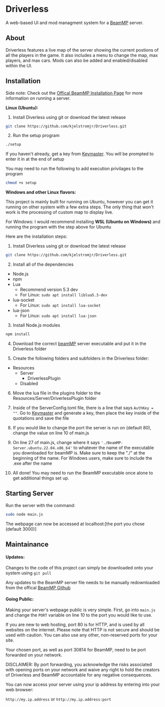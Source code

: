 
# Driverless
A web-based UI and mod managment system for a [BeamMP](https://docs.beammp.com/) server.


## About
Driverless features a live map of the server showing the current postions of all the players in the game. It also includes a menu to change the map, max players, and max cars. Mods can also be added and enabled/disabled within the UI.

## Installation

Side note: Check out the [Offical BeamMP Installation Page](https://docs.beammp.com/server/create-a-server/) for more information on running a server.

**Linux (Ubuntu):**

1. Install Diverless using git or download the latest release

```bash
git clone https://github.com/kjelstromjr/Driverless.git
```

2. Run the setup program

```bash
./setup
```

If you haven't already, get a key from [Keymaster](https://beammp.com/keymaster). You will be prompted to enter it in at the end of setup

You may need to run the following to add execution privilages to the program
```bash
chmod +x setup
```

**Windows and other Linux flavors:** 

This project is mainly built for running on Ubuntu, however you can get it running on other system with a few extra steps. The only thing that won't work is the processing of custom map to display live.

For Windows: I would recommend installing **WSL (Ubuntu on Windows)** and running the program with the step above for Ubuntu

Here are the installation steps:
 
1. Install Diverless using git or download the latest release

```bash
git clone https://github.com/kjelstromjr/Driverless.git
```

2. Install all of the dependencies

 - Node.js
 - npm
 - Lua
   - Recommend version 5.3 dev
   - For Linux: ```sudo apt install liblua5.3-dev```
 - lua-socket
   - For Linux: ```sudo apt install lua-socket```
 - lua-json
   - For Linux: ```sudo apt install lua-json``` 

3. Install Node.js modules

```bash
npm install
```

4. Download the correct [beamMP](https://beammp.com/) server executable and put it in the Driverless folder

5. Create the following folders and subfolders in the Driverless folder:

 - Resources
   - Server
     - DriverlessPlugin
   - Disabled

6. Move the lua file in the plugins folder to the Resources/Server/DriverlessPlugin folder

7. Inside of the ServerConfig.toml file, there is a line that says ```AuthKey = ""```. Go to [Keymaster](https://beammp.com/keymaster) and generate a key, then place the key inside of the quotations and save the file

8. If you would like to change the port the server is run on (default 80), change the value on line 10 of main.js

9. On line 27 of main.js, change where it says ```'./BeamMP-Server.ubuntu.22.04.x86_64'``` to whatever the name of the executable you downloaded for beamMP is. Make sure to keep the "./" at the beginning of the name. For Windows users, make sure to include the .exe after the name

10. All done! You may need to run the BeamMP executable once alone to get additional things set up.

## Starting Server
Run the server with the command:

```bash
sudo node main.js
```

The webpage can now be accessed at localhost:[the port you chose (default 3000)]
## Maintainance

#### Updates:
Changes to the code of this project can simply be downloaded onto your system using `git pull`

Any updates to the BeamMP server file needs to be manually redownloaded from the offical [BeamMP Github](https://github.com/BeamMP/BeamMP-Server/releases/)

#### Going Public:
Making your server's webpage public is very simple. First, go into `main.js` and change the `PORT` variable on line 10 to the port you would like to use.  

If you are new to web hosting, port 80 is for HTTP, and is used by all websites on the internet. Please note that HTTP is not secure and should be used with caution. You can also use any other, non-reserved ports for your site.

Your chosen port, as well as port 30814 for BeamMP, need to be port forwarded on your network.

DISCLAIMER:
By port forwarding, you acknowledge the risks associated with opening ports on your network and waive any right to hold the creators of Driverless and BeamMP accountable for any negative consequences.

You can now access your server using your ip address by entering into your web browser:

`http://my.ip.address` or `http://my.ip.address:port`

